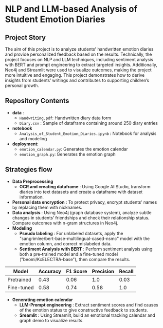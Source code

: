 # NLP and LLM-based Analysis of Student Emotion Diaries

## Project Story
The aim of this project is to analyze students' handwritten emotion diaries and provide personalized feedback based on the results.
Technically, the project focuses on NLP and LLM techniques, including sentiment analysis with BERT and prompt engineering to extract targeted insights.
Additionally, Neo4j and Streamlit were used to visualize outcomes, making the project more intuitive and engaging.
This project demonstrates how to derive insights from students’ writings and contributes to supporting children’s personal growth.

## Repository Contents
- **data** :
  - `Handwriting.pdf`: Handwritten diary data form
  - `Diary.csv` : Sample of dataframe containing around 250 diary entries  
- **notebook**
  - `Analysis_of_Student_Emotion_Diaries.ipynb` : Notebook for analysis and modeling
- **deployment**:
   - `emotion_calendar.py`: Generates the emotion calendar
   - `emotion_graph.py`: Generates the emotion graph

  
## Strategies flow
- **Data Preprocessing**
  - **OCR and creating dataframe** : Using Google AI Studio, transform diaries into text datasets and create a dataframe with dataset information.
- **Personal data encryption** : To protect privacy, encrypt students' names by replacing them with nicknames.
- **Data analysis** : Using Neo4j (graph database system), analyze subtle changes in students' friendships and check their relationship status. Compare outcomes with n-gram structures in Neo4j.
- **Modeling**
  - **Pseudo labeling** : For unlabeled datasets, apply the "sangrimlee/bert-base-multilingual-cased-nsmc" model with the emotion column, and correct mislabeled data.
  - **Sentiment Analysis with BERT** : Perform sentiment analysis using both a pre-trained model and a fine-tuned model ("beomi/KcELECTRA-base"), then compare the results.
    
<div align="center">
  
| Model        | Accuracy | F1 Score | Precision | Recall |
|--------------|----------|----------|-----------|--------|
| Pretrained   | 0.43     | 0.06     | 1.0       | 0.03   |
| Fine-tuned   | 0.58     | 0.74     | 0.58      | 1.0    |

</div>

- **Generating emotion calendar**
  - **LLM-Prompt engineering** : Extract sentiment scores and find causes of the emotion status to give constructive feedback to students.
  - **Sreamlit** : Using Streamlit, build an emotional tracking calendar and graph demo to visualize results.
    

  

